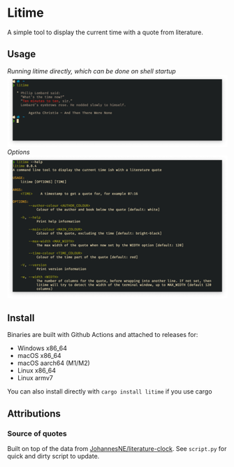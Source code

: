 # Litime

A simple tool to display the current time with a quote from literature.

## Usage

_Running litime directly, which can be done on shell startup_
![quote](.example-quote.png)
_Options_
![help](.example-help.png)

## Install

Binaries are built with Github Actions and attached to releases for:
* Windows x86_64
* macOS x86_64
* macOS aarch64 (M1/M2)
* Linux x86_64
* Linux armv7

You can also install directly with `cargo install litime` if you use cargo

## Attributions
### Source of quotes
Built on top of the data from
[JohannesNE/literature-clock](https://github.com/JohannesNE/literature-clock).
See `script.py` for quick and dirty script to update.
